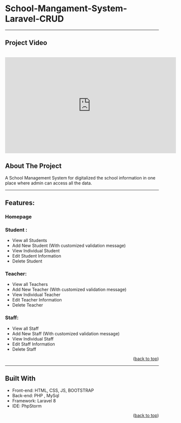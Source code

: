 # School-Mangament-System-Laravel-CRUD

---
## Project Video
<br />
<div align="center">
  <iframe width="560" height="315" src="https://www.youtube.com/embed/b1ESqmxObN8" title="YouTube video player" frameborder="0" allow="accelerometer; autoplay; clipboard-write; encrypted-media; gyroscope; picture-in-picture" allowfullscreen></iframe>
 
</div>


<!-- ABOUT THE PROJECT-->
## About The Project
A School Management System for digitalized the school information in one place where admin can access all the data. 


---
## Features: 
### Homepage
### Student :
* View all Students
* Add New Student  (With customized validation message)
* View Individual Student
* Edit Student Information
* Delete Student

### Teacher:
* View all Teachers
* Add New Teacher (With customized validation message)
* View Individual Teacher
* Edit Teacher Information
* Delete Teacher

### Staff:
* View all Staff
* Add New Staff (With customized validation message)
* View Individual Staff
* Edit Staff Information
* Delete Staff
  
<p align="right">(<a href="#top">back to top</a>)</p>
  
---
## Built With
* Front-end: HTML, CSS, JS, BOOTSTRAP
* Back-end: PHP , MySql
* Framework: Laravel 8
* IDE: PhpStorm

<p align="right">(<a href="#top">back to top</a>)</p>



